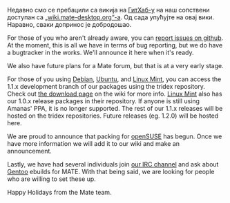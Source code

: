 <!--
.. link:
.. description:
.. tags: Debian,Ubuntu,Linux Mint,openSUSE,Gentoo
.. date: 2011-12-24 21:58:49
.. title: Нови вики и друге информације
.. slug: 2011-12-24-new-wiki-and-new-distributions-supported
.. author: Steve Zesch
-->

Недавно смо се пребацили са викија на [ГитХаб-у](https://github.com/) на наш сопствени
доступан са [„wiki.mate-desktop.org“-а](https://wiki.mate-desktop.org/#!index.md). Од сада
упућујте на овај вики. Наравно, сваки допринос је добродошао.

For those of you who aren't already aware, you can
[report issues on github](https://github.com/mate-desktop/). At the moment, this
is all we have in terms of bug reporting, but we do have a bugtracker in the works.
We'll announce it here when it's ready.

We also have future plans for a Mate forum, but that is at a very early stage.

For those of you using [Debian](https://www.debian.org/), [Ubuntu](https://www.ubuntu.com),
and [Linux Mint](https://www.linuxmint.com), you can access the 1.1.x development branch of 
our packages using the tridex repository. Check out [the download page](https://wiki.mate-desktop.org/#!pages/download.md)
on the wiki for more info. [Linux Mint](https://www.linuxmint.com) also has our 
1.0.x release packages in their repository. If anyone is still using Amanas' PPA,
it is no longer supported. The rest of our 1.1.x releases will be hosted on the tridex
repositories. Future releases (eg. 1.2.0) will be hosted here.

We are proud to announce that packing for [openSUSE](https://www.opensuse.org) has begun.
Once we have more information we will add it to our wiki and make an announcement.

Lastly, we have had several individuals join [our IRC channel](https://web.libera.chat/?#mate)
and ask about [Gentoo](https://www.gentoo.org) ebuilds for MATE. With that being said,
we are looking for people who are willing to set these up.

Happy Holidays from the Mate team.

